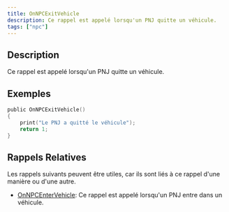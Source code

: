 ```yaml
---
title: OnNPCExitVehicle
description: Ce rappel est appelé lorsqu'un PNJ quitte un véhicule.
tags: ["npc"]
---
```


<VersionWarn name='callback' version='SA-MP 0.3a' />

## Description

Ce rappel est appelé lorsqu'un PNJ quitte un véhicule.

## Exemples

```c
public OnNPCExitVehicle()
{
    print("Le PNJ a quitté le véhicule");
    return 1;
}
```

## Rappels Relatives

Les rappels suivants peuvent être utiles, car ils sont liés à ce rappel d'une manière ou d'une autre.

- [OnNPCEnterVehicle](OnNPCEnterVehicle): Ce rappel est appelé lorsqu'un PNJ entre dans un véhicule.
